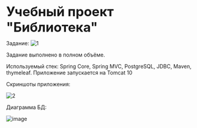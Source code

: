 <b style="font-size: 35px;">Учебный проект "Библиотека"</b>

Задание:
![1](https://github.com/Virgusman/LibraryWeb/assets/113599394/3ffeb374-46c0-44b5-8c71-72ea50e9c38b)

Задание выполнено в полном объёме.

Используемый стек: Spring Core, Spring MVC, PostgreSQL, JDBC, Maven, thymeleaf. 
Приложение запускается на Tomcat 10

Скриншоты приложения:


![2](https://github.com/Virgusman/LibraryWeb/assets/113599394/a88c9f1e-9c76-40fb-8460-03ecefa68097)



Диаграмма БД:


![image](https://github.com/Virgusman/LibraryWeb/assets/113599394/2fbc15e0-a4a3-49a1-8bb6-b3866ecdce64)

